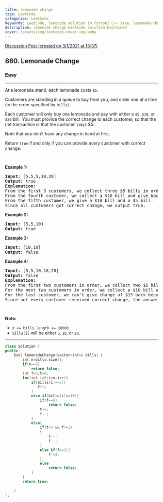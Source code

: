 ```yaml
---
title: lemonade change
tags: LeetCode
categories: LeetCode
keywords: LeetCode, leetcode solution in Python3 C++ Java, lemonade-change solution
description: lemonade change LeetCode Solution Explained
cover: /assets/img/leetcode-cover-img.webp
---
```





[Discussion Post (created on 3/1/2021 at 13:37)](https://leetcode.com/problems/lemonade-change/discuss/1047647/C%2B%2B-or-96-faster)  
<h2>860. Lemonade Change</h2><h3>Easy</h3><hr><div><p>At a lemonade stand, each lemonade costs <code>$5</code>.&nbsp;</p>

<p>Customers are standing in a queue to buy from you, and order one at a time (in the order specified by <code>bills</code>).</p>

<p>Each customer will only buy one lemonade and&nbsp;pay with either a <code>$5</code>, <code>$10</code>, or <code>$20</code> bill.&nbsp; You must provide the correct change to each customer, so that the net transaction is that the customer pays $5.</p>

<p>Note that you don't have any change&nbsp;in hand at first.</p>

<p>Return <code>true</code>&nbsp;if and only if you can provide every customer with correct change.</p>

<p>&nbsp;</p>

<div>
<p><strong>Example 1:</strong></p>

<pre><strong>Input: </strong><span id="example-input-1-1">[5,5,5,10,20]</span>
<strong>Output: </strong><span id="example-output-1">true</span>
<strong>Explanation: </strong>
From the first 3 customers, we collect three $5 bills in order.
From the fourth customer, we collect a $10 bill and give back a $5.
From the fifth customer, we give a $10 bill and a $5 bill.
Since all customers got correct change, we output true.
</pre>

<div>
<p><strong>Example 2:</strong></p>

<pre><strong>Input: </strong><span id="example-input-2-1">[5,5,10]</span>
<strong>Output: </strong><span id="example-output-2">true</span>
</pre>

<div>
<p><strong>Example 3:</strong></p>

<pre><strong>Input: </strong><span id="example-input-3-1">[10,10]</span>
<strong>Output: </strong><span id="example-output-3">false</span>
</pre>

<div>
<p><strong>Example 4:</strong></p>

<pre><strong>Input: </strong><span id="example-input-4-1">[5,5,10,10,20]</span>
<strong>Output: </strong><span id="example-output-4">false</span>
<strong>Explanation: </strong>
From the first two customers in order, we collect two $5 bills.
For the next two customers in order, we collect a $10 bill and give back a $5 bill.
For the last customer, we can't give change of $15 back because we only have two $10 bills.
Since not every customer received correct change, the answer is false.
</pre>

<p>&nbsp;</p>

<p><strong><span>Note:</span></strong></p>

<ul>
	<li><code>0 &lt;= bills.length &lt;= 10000</code></li>
	<li><code>bills[i]</code>&nbsp;will be either&nbsp;<code>5</code>, <code>10</code>, or <code>20</code>.</li>
</ul>
</div>
</div>
</div>
</div>
</div>

---




```cpp
class Solution {
public:
    bool lemonadeChange(vector<int>& bills) {
        int n=bills.size();
        if(n==0)
            return false;
        int f=0,t=0;
        for(int i=0;i<n;i++){
            if(bills[i]==5){
               f++;
            }
            else if(bills[i]==10){
                if(f==0)
                    return false;
                t++;
                f--;
            }
            else{
                if(t>0 && f>=1)
                {
                    t--;
                    f--;
                }
                else if(f>=3){
                    f-=3;
                }
                else
                    return false;
            }
        }
        return true;
        
    }
};
```
